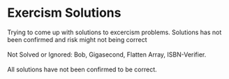 # Exercism Solutions

Trying to come up with solutions to excercism problems. Solutions has not been confirmed and risk might not being correct  <br /> <br />
Not Solved or Ignored: Bob, Gigasecond, Flatten Array, ISBN-Verifier. <br /> <br />
All solutions have not been confirmed to be correct.

